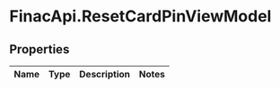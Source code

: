 # FinacApi.ResetCardPinViewModel

## Properties
Name | Type | Description | Notes
------------ | ------------- | ------------- | -------------
